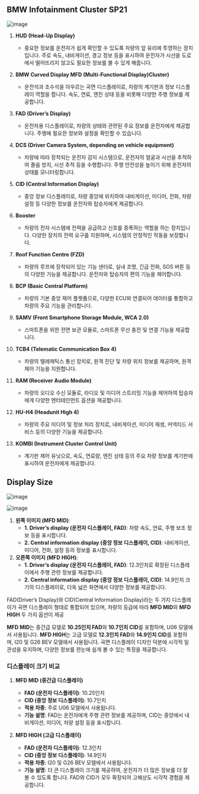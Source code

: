 
## BMW Infotainment Cluster SP21

![image](https://github.com/user-attachments/assets/5eee9a94-e16c-472e-bc37-07da4831ea4f)


1. **HUD (Head-Up Display)**
    - 중요한 정보를 운전자가 쉽게 확인할 수 있도록 차량의 앞 유리에 투영하는 장치입니다. 주로 속도, 내비게이션, 경고 정보 등을 표시하여 운전자가 시선을 도로에서 떨어뜨리지 않고도 필요한 정보를 볼 수 있게 해줍니다.
    
2. **BMW Curved Display MFD (Multi-Functional Display)Cluster)**
    - 운전석과 조수석을 아우르는 곡면 디스플레이로, 차량의 계기판과 정보 디스플레이 역할을 합니다. 속도, 연료, 엔진 상태 등을 비롯해 다양한 주행 정보를 제공합니다.
    
3. **FAD (Driver’s Display)**
    - 운전자용 디스플레이로, 차량의 상태와 관련된 주요 정보를 운전자에게 제공합니다. 주행에 필요한 정보와 설정을 확인할 수 있습니다.
    
4. **DCS (Driver Camera System, depending on vehicle equipment)**
    - 차량에 따라 장착되는 운전자 감지 시스템으로, 운전자의 얼굴과 시선을 추적하여 졸음 방지, 시선 추적 등을 수행합니다. 주행 안전성을 높이기 위해 운전자의 상태를 모니터링합니다.
    
5. **CID (Central Information Display)**
    - 중앙 정보 디스플레이로, 차량 중앙에 위치하여 내비게이션, 미디어, 전화, 차량 설정 등 다양한 정보를 운전자와 탑승자에게 제공합니다.
    
6. **Booster**
    - 차량의 전자 시스템에 전력을 공급하고 신호를 증폭하는 역할을 하는 장치입니다. 다양한 장치의 전력 요구를 지원하며, 시스템의 안정적인 작동을 보장합니다.
    
7. **Roof Function Centre (FZD)**
    - 차량의 루프에 장착되어 있는 기능 센터로, 실내 조명, 긴급 전화, SOS 버튼 등의 다양한 기능을 제공합니다. 운전자와 탑승자의 편의 기능을 제어합니다.
    
8. **BCP (Basic Central Platform)**
    - 차량의 기본 중앙 제어 플랫폼으로, 다양한 ECU와 연결되어 데이터를 통합하고 차량의 주요 기능을 관리합니다.
    
9. **SAMV (Front Smartphone Storage Module, WCA 2.0)**
    - 스마트폰을 위한 전면 보관 모듈로, 스마트폰 무선 충전 및 연결 기능을 제공합니다.
     
10. **TCB4 (Telematic Communication Box 4)**
    - 차량의 텔레매틱스 통신 장치로, 원격 진단 및 차량 위치 정보를 제공하며, 원격 제어 기능을 지원합니다.
    
11. **RAM (Receiver Audio Module)**
	- 차량의 오디오 수신 모듈로, 라디오 및 미디어 스트리밍 기능을 제어하여 탑승자에게 다양한 엔터테인먼트 옵션을 제공합니다.
	
12. **HU-H4 (Headunit High 4)**
	- 차량의 주요 미디어 및 정보 처리 장치로, 내비게이션, 미디어 재생, 커넥티드 서비스 등의 다양한 기능을 제공합니다.
	
13. **KOMBI (Instrument Cluster Control Unit)**
	- 계기판 제어 유닛으로, 속도, 연료량, 엔진 상태 등의 주요 차량 정보를 계기판에 표시하여 운전자에게 제공합니다.


## Display Size

![image](https://github.com/user-attachments/assets/8c1f5b66-4d20-444d-8da8-0749b41a7f53)

![image](https://github.com/user-attachments/assets/9a4ec37a-661d-47e5-bee5-e2fed5ae79f5)

1. **왼쪽 이미지 (MFD MID)**:
    - **1. Driver’s display (운전자 디스플레이, FAD)**: 차량 속도, 연료, 주행 보조 정보 등을 표시합니다.
    - **2. Central information display (중앙 정보 디스플레이, CID)**: 내비게이션, 미디어, 전화, 설정 등의 정보를 표시합니다.
2. **오른쪽 이미지 (MFD HIGH)**:
    - **1. Driver’s display (운전자 디스플레이, FAD)**: 12.3인치로 확장된 디스플레이에서 주행 관련 정보를 제공합니다.
    - **2. Central information display (중앙 정보 디스플레이, CID)**: 14.9인치 크기의 디스플레이로, 더욱 넓은 화면에서 다양한 정보를 제공합니다.

FAD(Driver’s Display)와 CID(Central Information Display)라는 두 가지 디스플레이가 곡면 디스플레이 형태로 통합되어 있으며, 차량의 등급에 따라 **MFD MID**와 **MFD HIGH** 두 가지 옵션이 제공

**MFD MID**는 중간급 모델로 **10.25인치 FAD**와 **10.7인치 CID**를 포함하며, U06 모델에서 사용됩니다.
**MFD HIGH**는 고급 모델로 **12.3인치 FAD**와 **14.9인치 CID**를 포함하며, I20 및 G26 BEV 모델에서 사용됩니다.
곡면 디스플레이 디자인 덕분에 시각적 일관성을 유지하며, 다양한 정보를 한눈에 쉽게 볼 수 있는 특징을 제공합니다.

### 디스플레이 크기 비교

1. **MFD MID (중간급 디스플레이)**
    - **FAD (운전자 디스플레이)**: 10.25인치
    - **CID (중앙 정보 디스플레이)**: 10.7인치
    - **적용 차종**: 주로 U06 모델에서 사용됩니다.
    - **기능 설명**: FAD는 운전자에게 주행 관련 정보를 제공하며, CID는 중앙에서 내비게이션, 미디어, 차량 설정 등을 표시합니다.
    
2. **MFD HIGH (고급 디스플레이)**
    - **FAD (운전자 디스플레이)**: 12.3인치
    - **CID (중앙 정보 디스플레이)**: 14.9인치
    - **적용 차종**: I20 및 G26 BEV 모델에서 사용됩니다.
    - **기능 설명**: 더 큰 디스플레이 크기를 제공하여, 운전자가 더 많은 정보를 더 잘 볼 수 있도록 합니다. FAD와 CID가 모두 확장되어 고해상도 시각적 경험을 제공합니다.

